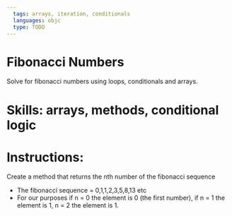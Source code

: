 ```yaml
---
  tags: arrays, iteration, conditionals
  languages: objc
  type: TODO
---
```

# Fibonacci Numbers
Solve for fibonacci numbers using loops, conditionals and arrays.

# Skills: arrays, methods, conditional logic
# Instructions: 
Create a method that returns the nth number of the fibonacci sequence 
- The fibonacci sequence = 0,1,1,2,3,5,8,13 etc 
- For our purposes if n = 0 the element is 0 (the first number), if n = 1 the element is 1, n = 2 the element is 1.
